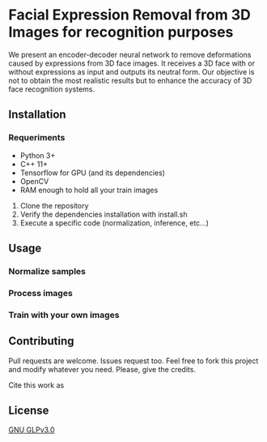 # Facial Expression Removal from 3D Images for recognition purposes
We present an encoder-decoder neural network to remove deformations caused by expressions from 3D face images. It receives a 3D face with or without expressions as input and outputs its neutral form. Our objective is not to obtain the most realistic results but to enhance the accuracy of 3D face recognition systems.

## Installation

### Requeriments
* Python 3+
* C++ 11+
* Tensorflow for GPU (and its dependencies)
* OpenCV
* RAM enough to hold all your train images

1. Clone the repository
2. Verify the dependencies installation with install.sh
3. Execute a specific code (normalization, inference, etc...)

## Usage

### Normalize samples

### Process images

### Train with your own images

## Contributing
Pull requests are welcome. Issues request too.
Feel free to fork this project and modify whatever you need.
Please, give the credits.

Cite this work as

## License

[GNU GLPv3.0](https://choosealicense.com/licenses/gpl-3.0/)


